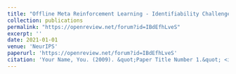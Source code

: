 ```yaml
---
title: "Offline Meta Reinforcement Learning - Identifiability Challenges and Effective Data Collection Strategies"
collection: publications
permalink: "https://openreview.net/forum?id=IBdEfhLveS"
excerpt: ''
date: 2021-01-01
venue: 'NeurIPS'
paperurl: 'https://openreview.net/forum?id=IBdEfhLveS'
citation: 'Your Name, You. (2009). &quot;Paper Title Number 1.&quot; <i>Journal 1</i>. 1(1).'
---
```

